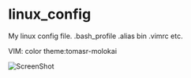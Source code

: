 linux_config
============

My linux config file. .bash_profile .alias bin .vimrc etc.


VIM:
color theme:tomasr-molokai

![ScreenShot](https://raw.github.com/wklken/linux_config/master/vim/gui_vim.png)
